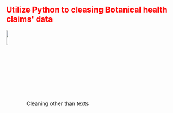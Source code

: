 <h2 style='color:red'> Utilize Python to cleasing Botanical health claims' data </h2> 

<p >
  <img style="vertical-align:middle" src="https://user-images.githubusercontent.com/65596664/154809596-a7527236-4775-4832-bf69-7eba010c968a.png" width=10% height=10%>
  <span style="vertical-align:middle"> Cleaning other than texts </span>
</p>

